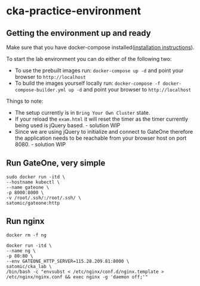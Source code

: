 # cka-practice-environment

## Getting the environment up and ready

Make sure that you have docker-compose installed([installation instructions](https://docs.docker.com/compose/install/)).

To start the lab environment you can do either of the following two:
* To use the prebuilt images run: `docker-compose up -d` and point your browser to `http://localhost`
* To build the images yourself locally run: `docker-compose -f docker-compose-builder.yml up -d` and point your browser to `http://localhost`

Things to note:
* The setup currently is in `Bring Your Own Cluster` state.
* If your reload the `exam.html` it will reset the timer as the timer currently being used is jQuery based. - solution WIP
* Since we are using jQuery to initialize and connect to GateOne therefore the application needs to be reachable from your browser host on port 8080. - solution WIP



## Run GateOne, very simple
```
sudo docker run -itd \
--hostname kubectl \
--name gateone \
-p 8000:8000 \
-v /root/.ssh/:/root/.ssh/ \
satomic/gateone:http
```

## Run nginx
```
docker rm -f ng

docker run -itd \
--name ng \
-p 80:80 \
--env GATEONE_HTTP_SERVER=115.28.209.81:8000 \
satomic/cka_lab \
/bin/bash -c "envsubst < /etc/nginx/conf.d/nginx.template > /etc/nginx/nginx.conf && exec nginx -g 'daemon off;'"
```
